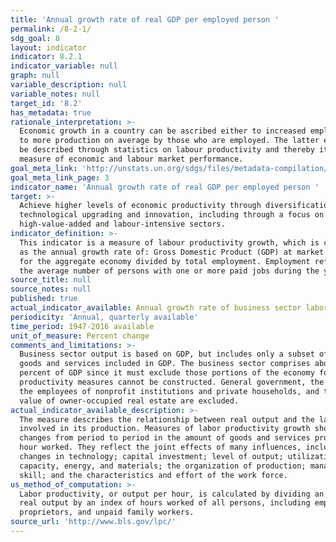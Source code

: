 ```yaml
---
title: 'Annual growth rate of real GDP per employed person '
permalink: /8-2-1/
sdg_goal: 8
layout: indicator
indicator: 8.2.1
indicator_variable: null
graph: null
variable_description: null
variable_notes: null
target_id: '8.2'
has_metadata: true
rationale_interpretation: >-
  Economic growth in a country can be ascribed either to increased employment or
  to more production on average by those who are employed. The latter effect can
  be described through statistics on labour productivity and thereby it is a key
  measure of economic and labour market performance. 
goal_meta_link: 'http://unstats.un.org/sdgs/files/metadata-compilation/Metadata-Goal-8.pdf'
goal_meta_link_page: 3
indicator_name: 'Annual growth rate of real GDP per employed person '
target: >-
  Achieve higher levels of economic productivity through diversification,
  technological upgrading and innovation, including through a focus on
  high-value-added and labour-intensive sectors.
indicator_definition: >-
  This indicator is a measure of labour productivity growth, which is computed
  as the annual growth rate of: Gross Domestic Product (GDP) at market prices
  for the aggregate economy divided by total employment. Employment refers to
  the average number of persons with one or more paid jobs during the year.
source_title: null
source_notes: null
published: true
actual_indicator_available: Annual growth rate of business sector labor productivity (output per hour)
periodicity: 'Annual, quarterly available'
time_period: 1947-2016 available
unit_of_measure: Percent change
comments_and_limitations: >-
  Business sector output is based on GDP, but includes only a subset of the
  goods and services included in GDP. The business sector comprises about 75
  percent of GDP since it must exclude those portions of the economy for which
  productivity measures cannot be constructed. General government, the output of
  the employees of nonprofit institutions and private households, and the rental
  value of owner-occupied real estate are excluded.
actual_indicator_available_description: >-
  The measure describes the relationship between real output and the labor time
  involved in its production. Measures of labor productivity growth show the
  changes from period to period in the amount of goods and services produced per
  hour worked. They reflect the joint effects of many influences, including
  changes in technology; capital investment; level of output; utilization of
  capacity, energy, and materials; the organization of production; managerial
  skill; and the characteristics and effort of the work force.
us_method_of_computation: >-
  Labor productivity, or output per hour, is calculated by dividing an index of
  real output by an index of hours worked of all persons, including employees,
  proprietors, and unpaid family workers.
source_url: 'http://www.bls.gov/lpc/'
---
```


